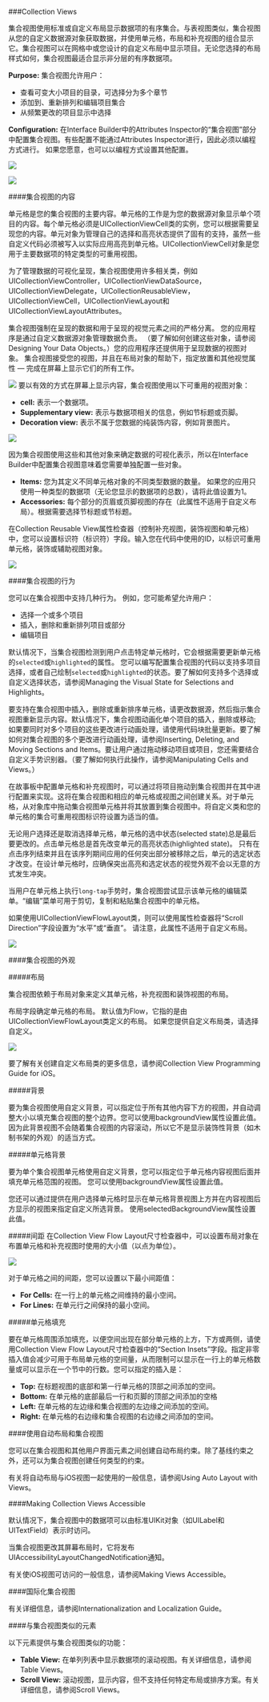 ###Collection Views

集合视图使用标准或自定义布局显示数据项的有序集合。与表视图类似，集合视图从您的自定义数据源对象获取数据，并使用单元格，布局和补充视图的组合显示它。集合视图可以在网格中或您设计的自定义布局中显示项目。无论您选择的布局样式如何，集合视图最适合显示非分层的有序数据项。

**Purpose:** 集合视图允许用户：
- 查看可变大小项目的目录，可选择分为多个章节
- 添加到、重新排列和编辑项目集合
- 从频繁更改的项目显示中选择

**Configuration:** 在Interface Builder中的Attributes Inspector的“集合视图”部分中配置集合视图。有些配置不能通过Attributes Inspector进行，因此必须以编程方式进行。 如果您愿意，也可以以编程方式设置其他配置。

   ![](/assets/Snip20161104_12.png)

   ![](/assets/Snip20161104_14.png)


####集合视图的内容

单元格是您的集合视图的主要内容。单元格的工作是为您的数据源对象显示单个项目的内容。每个单元格必须是UICollectionViewCell类的实例，您可以根据需要呈现您的内容。单元对象为管理自己的选择和高亮状态提供了固有的支持，虽然一些自定义代码必须被写入以实际应用高亮到单元格。UICollectionViewCell对象是您用于主要数据项的特定类型的可重用视图。

为了管理数据的可视化呈现，集合视图使用许多相关类，例如UICollectionViewController，UICollectionViewDataSource，UICollectionViewDelegate，UICollectionReusableView，UICollectionViewCell，UICollectionViewLayout和UICollectionViewLayoutAttributes。

集合视图强制在呈现的数据和用于呈现的视觉元素之间的严格分离。 您的应用程序是通过自定义数据源对象管理数据负责。 （要了解如何创建这些对象，请参阅Designing Your Data Objects。）您的应用程序还提供用于呈现数据的视图对象。 集合视图接受您的视图，并且在布局对象的帮助下，指定放置和其他视觉属性 — 完成在屏幕上显示它们的所有工作。

![](/assets/Snip20161103_9.png)
要以有效的方式在屏幕上显示内容，集合视图使用以下可重用的视图对象：

- **cell:** 表示一个数据项。
- **Supplementary view:** 表示与数据项相关的信息，例如节标题或页脚。
- **Decoration view:** 表示不属于您数据的纯装饰内容，例如背景图片。

![](/assets/Snip20161104_11.png)

因为集合视图使用这些和其他对象来确定数据的可视化表示，所以在Interface Builder中配置集合视图意味着您需要单独配置一些对象。

- **Items:** 您为其定义不同单元格对象的不同类型数据的数量。 如果您的应用只使用一种类型的数据项（无论您显示的数据项的总数），请将此值设置为1。
- **Accessories:** 每个部分的页眉或页脚视图的存在（此属性不适用于自定义布局）。根据需要选择节标题或节标题。

在Collection Reusable View属性检查器（控制补充视图，装饰视图和单元格）中，您可以设置标识符（标识符）字段。输入您在代码中使用的ID，以标识可重用单元格，装饰或辅助视图对象。

   ![](/assets/Snip20161104_14.png)

####集合视图的行为

您可以在集合视图中支持几种行为。 例如，您可能希望允许用户：
- 选择一个或多个项目
- 插入，删除和重新排列项目或部分
- 编辑项目

默认情况下，当集合视图检测到用户点击特定单元格时，它会根据需要更新单元格的`selected`或`highlighted`的属性。 您可以编写配置集合视图的代码以支持多项目选择，或者自己绘制`selected`或`highlighted`的状态。要了解如何支持多个选择或自定义选择状态，请参阅Managing the Visual State for Selections and Highlights。

要支持在集合视图中插入，删除或重新排序单元格，请更改数据源，然后指示集合视图重新显示内容。默认情况下，集合视图动画化单个项目的插入，删除或移动; 如果要同时对多个项目的这些更改进行动画处理，请使用代码块批量更新。要了解如何对集合视图的多个更改进行动画处理，请参阅Inserting, Deleting, and Moving Sections and Items。要让用户通过拖动移动项目或项目，您还需要结合自定义手势识别器。（要了解如何执行此操作，请参阅Manipulating Cells and Views。）

在故事板中配置单元格和补充视图时，可以通过将项目拖动到集合视图并在其中进行配置来实现。这将在集合视图和相应的单元格或视图之间创建关系。对于单元格，从对象库中拖动集合视图单元格并将其放置到集合视图中。将自定义类和您的单元格的集合可重用视图标识符设置为适当的值。

无论用户选择还是取消选择单元格，单元格的选中状态(selected state)总是最后要更改的。点击单元格总是首先改变单元的高亮状态(highlighted state)。 只有在点击序列结束并且在该序列期间应用的任何突出部分被移除之后，单元的选定状态才改变。在设计单元格时，应确保突出高亮和选定状态的视觉外观不会以无意的方式发生冲突。

当用户在单元格上执行`long-tap`手势时，集合视图尝试显示该单元格的编辑菜单。“编辑”菜单可用于剪切，复制和粘贴集合视图中的单元格。

如果使用UICollectionViewFlowLayout类，则可以使用属性检查器将“Scroll Direction”字段设置为“水平”或“垂直”。 请注意，此属性不适用于自定义布局。

   ![](/assets/Snip20161104_12.png)


####集合视图的外观

#####布局

集合视图依赖于布局对象来定义其单元格，补充视图和装饰视图的布局。

布局字段确定单元格的布局。 默认值为Flow，它指的是由UICollectionViewFlowLayout类定义的布局。 如果您提供自定义布局类，请选择自定义。

   ![](/assets/Snip20161104_13.png)

要了解有关创建自定义布局类的更多信息，请参阅Collection View Programming Guide for iOS。

#####背景

要为集合视图使用自定义背景，可以指定位于所有其他内容下方的视图，并自动调整大小以填充集合视图的整个边界。您可以使用backgroundView属性设置此值。因为此背景视图不会随着集合视图的内容滚动，所以它不是显示装饰性背景（如木制书架的外观）的适当方式。


#####单元格背景

要为单个集合视图单元格使用自定义背景，您可以指定位于单元格内容视图后面并填充单元格范围的视图。 您可以使用backgroundView属性设置此值。

您还可以通过提供在用户选择单元格时显示在单元格背景视图上方并在内容视图后方显示的视图来指定自定义所选背景。 使用selectedBackgroundView属性设置此值。

#####间距
在Collection View Flow Layout尺寸检查器中，可以设置布局对象在布置单元格和补充视图时使用的大小值（以点为单位）。

![](/assets/Snip20161104_15.png)

对于单元格之间的间距，您可以设置以下最小间距值：
- **For Cells:** 在一行上的单元格之间维持的最小空间。
- **For Lines:** 在单元行之间保持的最小空间。

#####单元格填充

要在单元格周围添加填充，以便空间出现在部分单元格的上方，下方或两侧，请使用Collection View Flow Layout尺寸检查器中的“Section Insets”字段。指定非零插入值会减少可用于布局单元格的空间量，从而限制可以显示在一行上的单元格数量或可以显示在一个节中的行数。您可以指定的插入是：

- **Top:** 在标题视图的底部和第一行单元格的顶部之间添加的空间。
- **Bottom:** 在单元格的底部最后一行和页脚的顶部之间添加的空格
- **Left:** 在单元格的左边缘和集合视图的左边缘之间添加的空间。
- **Right:** 在单元格的右边缘和集合视图的右边缘之间添加的空间。

####使用自动布局和集合视图

您可以在集合视图和其他用户界面元素之间创建自动布局约束。除了基线约束之外，还可以为集合视图创建任何类型的约束。

有关将自动布局与iOS视图一起使用的一般信息，请参阅Using Auto Layout with Views。

####Making Collection Views Accessible

默认情况下，集合视图中的数据项可以由标准UIKit对象（如UILabel和UITextField）表示时访问。

当集合视图更改其屏幕布局时，它将发布UIAccessibilityLayoutChangedNotification通知。

有关使iOS视图可访问的一般信息，请参阅Making Views Accessible。

####国际化集合视图

有关详细信息，请参阅Internationalization and Localization Guide。

####与集合视图类似的元素

以下元素提供与集合视图类似的功能：

- **Table View:** 在单列列表中显示数据项的滚动视图。有关详细信息，请参阅Table Views。
- **Scroll View:** 滚动视图，显示内容，但不支持任何特定布局或排序方案。有关详细信息，请参阅Scroll Views。






